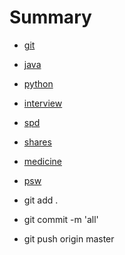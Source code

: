 # Summary

* [git](README.md)

* [java](02_java.md)

* [python](03_python.md)

* [interview](04_interview.md)

* [spd](50_spd.md)

* [shares](97_shares.md)

* [medicine](98_medicine.md)

* [psw](99_passwd.md)

* git add .

* git commit -m 'all'

* git push origin master

  ​

  ​

